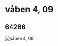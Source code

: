 # våben 4,  09
## 64266
![våben 4,  09](https://lc-www-live-s.legocdn.com/media/bricks/5/2/4537507.jpg)